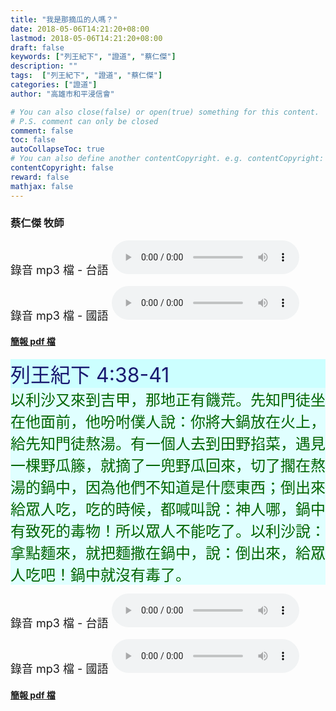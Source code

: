 ```yaml
---
title: "我是那摘瓜的人嗎？"
date: 2018-05-06T14:21:20+08:00
lastmod: 2018-05-06T14:21:20+08:00
draft: false
keywords: ["列王紀下", "證道", "蔡仁傑"]
description: ""
tags:  ["列王紀下", "證道", "蔡仁傑"]
categories: ["證道"]
author: "高雄市和平浸信會"

# You can also close(false) or open(true) something for this content.
# P.S. comment can only be closed
comment: false
toc: false
autoCollapseToc: true
# You can also define another contentCopyright. e.g. contentCopyright: "This is another copyright."
contentCopyright: false
reward: false
mathjax: false
---
```


### 蔡仁傑 牧師

<font size="4">錄音 mp3 檔 - 台語 </font>
<audio controls src="https://hbc.nctu.me/mp3-s/s20180506t.mp3"></audio>

<font size="4">錄音 mp3 檔 - 國語 </font>
<audio controls src="https://hbc.nctu.me/mp3-s/s20180506c.mp3"></audio>

#### [簡報 pdf 檔](/pdf-s/s20180506.pdf "我是那摘瓜的人嗎？")

<div style="background-color:#CCFFFF"><font size="6", color="#191970">
列王紀下 4:38-41
</font>
</div>

<div style="background-color:#E0FFFF"><font size="5", color="#006400">
以利沙又來到吉甲，那地正有饑荒。先知門徒坐在他面前，他吩咐僕人說：你將大鍋放在火上，給先知門徒熬湯。有一個人去到田野掐菜，遇見一棵野瓜籐，就摘了一兜野瓜回來，切了擱在熬湯的鍋中，因為他們不知道是什麼東西；倒出來給眾人吃，吃的時候，都喊叫說：神人哪，鍋中有致死的毒物！所以眾人不能吃了。以利沙說：拿點麵來，就把麵撒在鍋中，說：倒出來，給眾人吃吧！鍋中就沒有毒了。
</font>
</div>

<font size="4">錄音 mp3 檔 - 台語 </font>
<audio controls src="https://hbc.nctu.me/mp3-s/s20180506t.mp3"></audio>

<font size="4">錄音 mp3 檔 - 國語 </font>
<audio controls src="https://hbc.nctu.me/mp3-s/s20180506c.mp3"></audio>

#### [簡報 pdf 檔](/pdf-s/s20180506.pdf "我是那摘瓜的人嗎？")